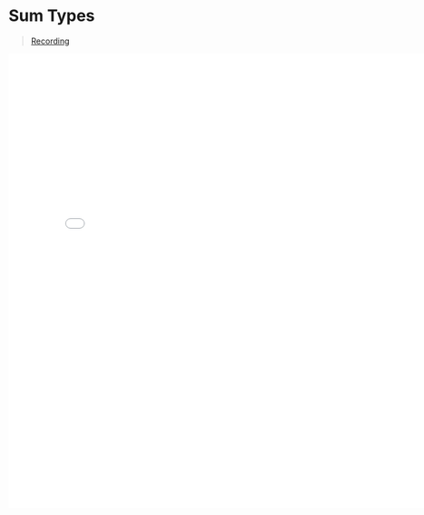 # Sum Types


> [Recording](https://gauchocast.hosted.panopto.com/Panopto/Pages/Viewer.aspx?id=eb130b25-2f3a-4e9a-b64a-b336011bf0b2)

<embed src="./Lecture 11 - Sum Types.pdf" width="800" height="800" 
 type="application/pdf">